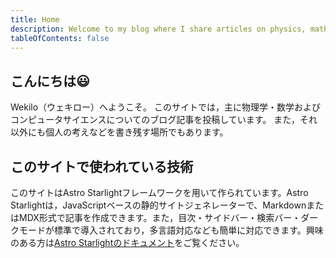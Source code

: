```yaml
---
title: Home
description: Welcome to my blog where I share articles on physics, mathematics, and programming.
tableOfContents: false
---
```


## こんにちは😃
Wekilo（ウェキロー）へようこそ。
このサイトでは，主に物理学・数学およびコンピュータサイエンスについてのブログ記事を投稿しています。
また，それ以外にも個人の考えなどを書き残す場所でもあります。

## このサイトで使われている技術
このサイトはAstro Starlightフレームワークを用いて作られています。Astro Starlightは，JavaScriptベースの静的サイトジェネレーターで、MarkdownまたはMDX形式で記事を作成できます。また，目次・サイドバー・検索バー・ダークモードが標準で導入されており，多言語対応なども簡単に対応できます。興味のある方は[Astro Starlightのドキュメント](https://starlight.astro.build/)をご覧ください。
